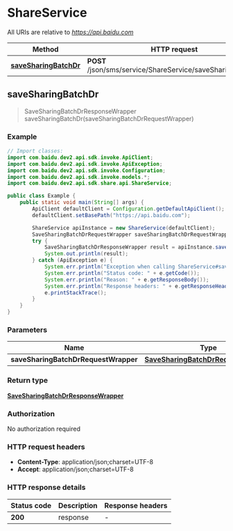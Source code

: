 # ShareService

All URIs are relative to *https://api.baidu.com*

Method | HTTP request | Description
------------- | ------------- | -------------
[**saveSharingBatchDr**](ShareService.md#saveSharingBatchDr) | **POST** /json/sms/service/ShareService/saveSharingBatchDr | 



## saveSharingBatchDr

> SaveSharingBatchDrResponseWrapper saveSharingBatchDr(saveSharingBatchDrRequestWrapper)



### Example

```java
// Import classes:
import com.baidu.dev2.api.sdk.invoke.ApiClient;
import com.baidu.dev2.api.sdk.invoke.ApiException;
import com.baidu.dev2.api.sdk.invoke.Configuration;
import com.baidu.dev2.api.sdk.invoke.models.*;
import com.baidu.dev2.api.sdk.share.api.ShareService;

public class Example {
    public static void main(String[] args) {
        ApiClient defaultClient = Configuration.getDefaultApiClient();
        defaultClient.setBasePath("https://api.baidu.com");

        ShareService apiInstance = new ShareService(defaultClient);
        SaveSharingBatchDrRequestWrapper saveSharingBatchDrRequestWrapper = new SaveSharingBatchDrRequestWrapper(); // SaveSharingBatchDrRequestWrapper | 
        try {
            SaveSharingBatchDrResponseWrapper result = apiInstance.saveSharingBatchDr(saveSharingBatchDrRequestWrapper);
            System.out.println(result);
        } catch (ApiException e) {
            System.err.println("Exception when calling ShareService#saveSharingBatchDr");
            System.err.println("Status code: " + e.getCode());
            System.err.println("Reason: " + e.getResponseBody());
            System.err.println("Response headers: " + e.getResponseHeaders());
            e.printStackTrace();
        }
    }
}
```

### Parameters


Name | Type | Description  | Notes
------------- | ------------- | ------------- | -------------
 **saveSharingBatchDrRequestWrapper** | [**SaveSharingBatchDrRequestWrapper**](SaveSharingBatchDrRequestWrapper.md)|  |

### Return type

[**SaveSharingBatchDrResponseWrapper**](SaveSharingBatchDrResponseWrapper.md)

### Authorization

No authorization required

### HTTP request headers

- **Content-Type**: application/json;charset=UTF-8
- **Accept**: application/json;charset=UTF-8


### HTTP response details
| Status code | Description | Response headers |
|-------------|-------------|------------------|
| **200** | response |  -  |

